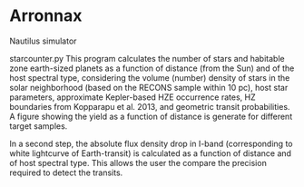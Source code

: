 # Arronnax
Nautilus simulator

starcounter.py
This program calculates the number of stars and habitable zone earth-sized planets as a function of distance (from the Sun) and of the host spectral type, considering the volume (number) density of stars in the solar neighborhood (based on the RECONS sample within 10 pc), host star parameters, approximate Kepler-based HZE occurrence rates, HZ boundaries from Kopparapu et al. 2013, and geometric transit probabilities. 
A figure showing the yield as a function of distance is generate for different target samples.

In a second step, the absolute flux density drop in I-band (corresponding to white lightcurve of Earth-transit) is calculated as a function of distance and of host spectral type. This allows the user the compare the precision required to detect the transits.  

